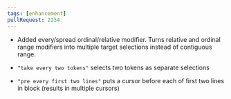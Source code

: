 ```yaml
---
tags: [enhancement]
pullRequest: 2254
---
```


- Added every/spread ordinal/relative modifier. Turns relative and ordinal range modifiers into multiple target selections instead of contiguous range.

- `"take every two tokens"` selects two tokens as separate selections
- `"pre every first two lines"` puts a cursor before each of first two lines in block (results in multiple cursors)
